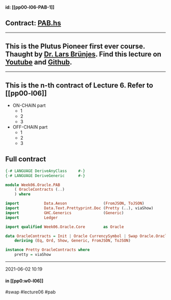 

#### id: [[pp00-l06-PAB-1]]
## Contract: [PAB.hs](https://github.com/input-output-hk/plutus-pioneer-program/blob/main/code/week06/src/Week06/Oracle/PAB.hs)

---
This is the Plutus Pioneer first ever course. Thaught by [Dr. Lars Brünjes](https://github.com/brunjlar). Find this lecture on [Youtube](https://www.youtube.com/watch?v=wY7R-PJn66g&t=4865s) and [Github](https://github.com/input-output-hk/plutus-pioneer-program/tree/main/code/week06).
---

---
This is the n-th contract of Lecture 6. Refer to [[pp00-l06]]
---


- ON-CHAIN part
    - 1
    - 2
    - 3
- OFF-CHAIN part
    - 1
    - 2
    - 3

## Full contract

```haskell
{-# LANGUAGE DeriveAnyClass     #-}
{-# LANGUAGE DeriveGeneric      #-}

module Week06.Oracle.PAB
    ( OracleContracts (..)
    ) where

import           Data.Aeson                (FromJSON, ToJSON)
import           Data.Text.Prettyprint.Doc (Pretty (..), viaShow)
import           GHC.Generics              (Generic)
import           Ledger

import qualified Week06.Oracle.Core        as Oracle

data OracleContracts = Init | Oracle CurrencySymbol | Swap Oracle.Oracle
    deriving (Eq, Ord, Show, Generic, FromJSON, ToJSON)

instance Pretty OracleContracts where
    pretty = viaShow
```

---
2021-06-02 10:19
#### in [[pp0:w0-l06]]

#swap #lecture06 #pab